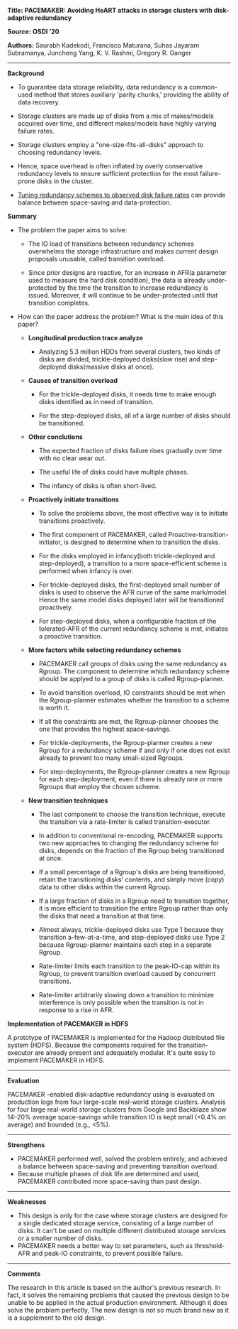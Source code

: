**Title:** **PACEMAKER: Avoiding HeART attacks in storage clusters with disk-adaptive redundancy**

**Source:** **OSDI ’20**

**Authors:** Saurabh Kadekodi, Francisco Maturana, Suhas Jayaram Subramanya, Juncheng Yang, K. V. Rashmi, Gregory R. Ganger

---

**Background**
- To guarantee data storage reliability, data redundancy is a common-used method that stores auxiliary 'parity chunks,' providing the ability of data recovery.

- Storage clusters are made up of disks from a mix of makes/models acquired over time, and different makes/models have highly varying failure rates.

- Storage clusters employ a "one-size-fits-all-disks" approach to choosing redundancy levels.

- Hence, space overhead is often inflated by overly conservative redundancy levels to ensure sufficient protection for the most failure-prone disks in the cluster.

- [Tuning redundancy schemes to observed disk failure rates](https://www.usenix.org/system/files/fast19-kadekodi.pdf) can provide balance between space-saving and data-protection.

**Summary**

- The problem the paper aims to solve:

  - The IO load of transitions between redundancy schemes overwhelms the storage infrastructure and makes current design proposals unusable, called transition overload.
  
  - Since prior designs are reactive, for an increase in AFR(a parameter used to measure the hard disk condition), the data is already under-protected by the time the transition to increase redundancy is issued. Moreover, it will continue to be under-protected until that transition completes.

- How can the paper address the problem? What is the main idea of this paper?

  - **Longitudinal production trace analyze**
  
    - Analyzing 5.3 million HDDs from several clusters, two kinds of disks are divided, trickle-deployed disks(slow rise) and step-deployed disks(massive disks at once).
    
  - **Causes of transition overload**
  
    - For the trickle-deployed disks, it needs time to make enough disks identified as in need of transition.
  
    - For the step-deployed disks, all of a large number of disks should be transitioned.
    
  - **Other conclutions**
    
    - The expected fraction of disks failure rises gradually over time with no clear wear out.
    
    - The useful life of disks could have multiple phases.
    
    - The infancy of disks is often short-lived.
  
  - **Proactively initiate transitions**
    
    - To solve the problems above, the most effective way is to initiate transitions proactively.
    
    - The first component of PACEMAKER, called Proactive-transition-initiator, is designed to determine when to transition the disks.
    
    - For the disks employed in infancy(both trickle-deployed and step-deployed), a transition to a more space-efficient scheme is performed when infancy is over.
    
    - For trickle-deployed disks, the first-deployed small number of disks is used to observe the AFR curve of the same mark/model. Hence the same model disks deployed later will be transitioned proactively.
    
    - For step-deployed disks, when a configurable fraction of the tolerated-AFR of the current redundancy scheme is met, initiates a proactive transition.
    
  - **More factors while selecting redundancy schemes**
  
    - PACEMAKER call groups of disks using the same redundancy as Rgroup. The component to determine which redundancy scheme should be applyed to a group of disks is called Rgroup-planner.
    
    - To avoid transition overload, IO constraints should be met when the Rgroup-planner estimates whether the transition to a scheme is worth it.
    
    - If all the constraints are met, the Rgroup-planner chooses the one that provides the highest space-savings.
    
    - For trickle-deployments, the Rgroup-planner creates a new Rgroup for a redundancy scheme if and only if one does not exist already to prevent too many small-sized Rgroups.
    
    - For step-deployments, the Rgroup-planner creates a new Rgroup for each step-deployment, even if there is already one or more Rgroups that employ the chosen scheme.
    
  - **New transition techniques**
  
    - The last component to choose the transition technique, execute the transition via a rate-limiter is called transition-executor.
    
    - In addition to conventional re-encoding, PACEMAKER supports two new approaches to changing the redundancy scheme for disks, depends on the fraction of the Rgroup being transitioned at once.
    
    - If a small percentage of a Rgroup's disks are being transitioned, retain the transitioning disks' contents, and simply move (copy) data to other disks within the current Rgroup.
    
    - If a large fraction of disks in a Rgroup need to transition together, it is more efficient to transition the entire Rgroup rather than only the disks that need a transition at that time.
    
    - Almost always, trickle-deployed disks use Type 1 because they transition a-few-at-a-time, and step-deployed disks use Type 2 because Rgroup-planner maintains each step in a separate Rgroup.
    
    - Rate-limiter limits each transition to the peak-IO-cap within its Rgroup, to prevent transition overload caused by concurrent transitions.
    
    - Rate-limiter arbitrarily slowing down a transition to minimize interference is only possible when the transition is not in response to a rise in AFR. 

**Implementation of PACEMAKER in HDFS**

A prototype of PACEMAKER is implemented for the Hadoop distributed file system (HDFS). Because the components required for the transition-executor are already present and adequately modular. It's quite easy to implement PACEMAKER in HDFS.

---

**Evaluation**

PACEMAKER -enabled disk-adaptive redundancy using is evaluated on production logs from four large-scale real-world storage clusters. Analysis for four large real-world storage clusters from Google and Backblaze show 14–20% average space-savings while transition IO is kept small (<0.4% on average) and bounded (e.g., <5%).

---

**Strengthens**  

- PACEMAKER performed well, solved the problem entirely, and achieved a balance between space-saving and preventing transition overload.
- Because multiple phases of disk life are determined and used, PACEMAKER contributed more space-saving than past design.

---

**Weaknesses**  

- This design is only for the case where storage clusters are designed for a single dedicated storage service, consisting of a large number of disks. It can't be used on multiple different distributed storage services or a smaller number of disks.
- PACEMAKER needs a better way to set parameters, such as threshold-AFR and peak-IO constraints, to prevent possible failure.

---

**Comments**  

The research in this article is based on the author's previous research. In fact, it solves the remaining problems that caused the previous design to be unable to be applied in the actual production environment. Although it does solve the problem perfectly, The new design is not so much brand new as it is a supplement to the old design.

